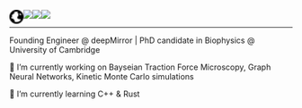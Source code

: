 


[<img align="left" height="25" src="https://raw.githubusercontent.com/iconic/open-iconic/master/svg/globe.svg" />](http://rg314.github.io/personal/)
[<img align="left" height="25" src="https://cdn.jsdelivr.net/npm/simple-icons@3.12.3/icons/googlescholar.svg" />](https://scholar.google.com/citations?user=mM8_6qUAAAAJ&hl=en&oi=ao)
[<img align="left" height="25" src="https://cdn.jsdelivr.net/npm/simple-icons@3.12.3/icons/medium.svg" />](https://medium.com/@ryan.greenhalgh133)
[<img align="left" height="25" src="https://cdn.jsdelivr.net/npm/simple-icons@3.12.3/icons/linkedin.svg" />](https://www.linkedin.com/in/rg314/)

<br />

---

Founding Engineer @ deepMirror | PhD candidate in Biophysics @ University of Cambridge


🔭 I’m currently working on Bayseian Traction Force Microscopy, Graph Neural Networks, Kinetic Monte Carlo simulations

🌱 I’m currently learning C++ & Rust

<!--
**rg314/rg314** is a ✨ _special_ ✨ repository because its `README.md` (this file) appears on your GitHub profile.

Here are some ideas to get you started:

- 🔭 I’m currently working on ...
- 🌱 I’m currently learning ...
- 👯 I’m looking to collaborate on ...
- 🤔 I’m looking for help with ...
- 💬 Ask me about ...
- 📫 How to reach me: ...
- 😄 Pronouns: ...
- ⚡ Fun fact: ...
-->

